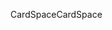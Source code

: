 <span data-ttu-id="6026a-101">CardSpace</span><span class="sxs-lookup"><span data-stu-id="6026a-101">CardSpace</span></span>
